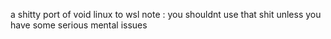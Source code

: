 a shitty port of void linux to wsl
note : you shouldnt use that shit unless you have some serious mental issues
